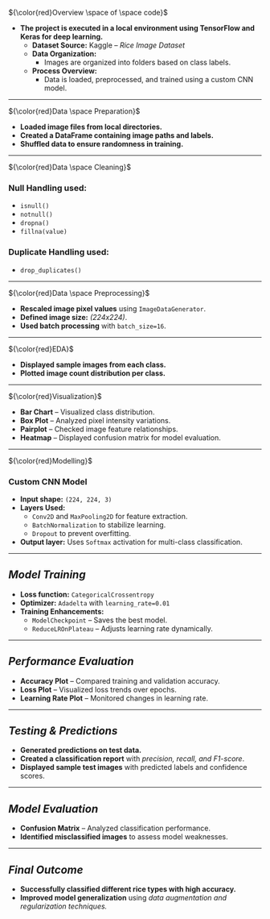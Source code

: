 ${\color{red}Overview \space of \space code}$  
- **The project is executed in a local environment using TensorFlow and Keras for deep learning.**  
  - **Dataset Source:** Kaggle – *Rice Image Dataset*  
  - **Data Organization:**  
    - Images are organized into folders based on class labels.  
  - **Process Overview:**  
    - Data is loaded, preprocessed, and trained using a custom CNN model.  

---

${\color{red}Data \space Preparation}$  

- **Loaded image files from local directories.**  
- **Created a DataFrame containing image paths and labels.**  
- **Shuffled data to ensure randomness in training.**  

---

${\color{red}Data \space Cleaning}$   

### **Null Handling used:**  
- `isnull()`  
- `notnull()`  
- `dropna()`  
- `fillna(value)`

### **Duplicate Handling used:**  
- `drop_duplicates()`  

---

${\color{red}Data \space Preprocessing}$   

- **Rescaled image pixel values** using `ImageDataGenerator`.  
- **Defined image size:** *(224x224)*.  
- **Used batch processing** with `batch_size=16`.  

---

${\color{red}EDA}$   

- **Displayed sample images from each class.**  
- **Plotted image count distribution per class.**  

---

${\color{red}Visualization}$    

- **Bar Chart** – Visualized class distribution.  
- **Box Plot** – Analyzed pixel intensity variations.  
- **Pairplot** – Checked image feature relationships.  
- **Heatmap** – Displayed confusion matrix for model evaluation.  

---

${\color{red}Modelling}$   

### **Custom CNN Model**  
- **Input shape:** `(224, 224, 3)`  
- **Layers Used:**  
  - `Conv2D` and `MaxPooling2D` for feature extraction.  
  - `BatchNormalization` to stabilize learning.  
  - `Dropout` to prevent overfitting.  
- **Output layer:** Uses `Softmax` activation for multi-class classification.  

---

## *Model Training*  

- **Loss function:** `CategoricalCrossentropy`  
- **Optimizer:** `Adadelta` with `learning_rate=0.01`  
- **Training Enhancements:**  
  - `ModelCheckpoint` – Saves the best model.  
  - `ReduceLROnPlateau` – Adjusts learning rate dynamically.  

---

## *Performance Evaluation*  

- **Accuracy Plot** – Compared training and validation accuracy.  
- **Loss Plot** – Visualized loss trends over epochs.  
- **Learning Rate Plot** – Monitored changes in learning rate.  

---

## *Testing & Predictions*  

- **Generated predictions on test data.**  
- **Created a classification report** with *precision, recall, and F1-score*.  
- **Displayed sample test images** with predicted labels and confidence scores.  

---

## *Model Evaluation*  

- **Confusion Matrix** – Analyzed classification performance.  
- **Identified misclassified images** to assess model weaknesses.  

---

## *Final Outcome*  

- **Successfully classified different rice types with high accuracy.**  
- **Improved model generalization** using *data augmentation and regularization techniques.*  
